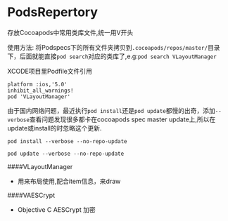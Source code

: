 PodsRepertory
=============

存放Cocoapods中常用类库文件,统一用V开头

使用方法: 将Podspecs下的所有文件夹拷贝到`.cocoapods/repos/master/`目录下，后面就能直接`pod search`对应的类库了,e.g:`pod search VLayoutManager`

XCODE项目里Podfile文件引用

~~~
platform :ios,'5.0'
inhibit_all_warnings!
pod 'VLayoutManager'
~~~

由于国内网络问题，最近执行`pod install`还是`pod update`都慢的出奇，添加`--verbose`查看问题发现很多都卡在cocoapods spec master update上,所以在update或install的时忽略这个更新.

`pod install --verbose --no-repo-update`

`pod update --verbose --no-repo-update`


####VLayoutManager

* 用来布局使用,配合item信息，来draw

####VAESCrypt

* Objective C AESCrypt 加密

